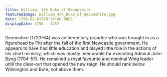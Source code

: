 ```yaml
---
title: William, 4th Duke of Devonshire
featuredImage: William_4th_Duke_of_Devonshire.jpg
date: 1756-01-01T20:20:00.000Z
displayDate: 1756 - 1757
---
```


Devonshire (1720-64) was an hereditary grandee who was brought in as a figurehead by Pitt after the fall of the first Newcastle government. He appears to have had little education and played little role in the actions of his short ministry, which was mostly memorable for executing Admiral John Byng (1704-57). He remained a royal favourite and nominal Whig leader until the clear-out that opened the new reign. He should rank below Wilmington and Bute, not above them.

